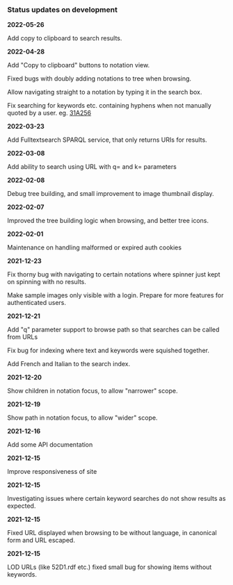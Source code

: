 ### Status updates on development

**2022-05-26**

Add copy to clipboard to search results.

**2022-04-28**

Add "Copy to clipboard" buttons to notation view.

Fixed bugs with doubly adding notations to tree when browsing.

Allow navigating straight to a notation by typing it in the search box.

Fix searching for keywords etc. containing hyphens when not manually quoted by a user. eg. [31A256](/31A256)

**2022-03-23**

Add Fulltextsearch SPARQL service, that only returns URIs for results.

**2022-03-08**

Add ability to search using URL with q= and k= parameters

**2022-02-08**

Debug tree building, and small improvement to image thumbnail display.

**2022-02-07**

Improved the tree building logic when browsing, and better tree icons.

**2022-02-01**

Maintenance on handling malformed or expired auth cookies

**2021-12-23**

Fix thorny bug with navigating to certain notations where spinner just kept on spinning with no results.

Make sample images only visible with a login. Prepare for more features for authenticated users.

**2021-12-21**

Add "q" parameter support to browse path so that searches can be called from URLs

Fix bug for indexing where text and keywords were squished together.

Add French and Italian to the search index.

**2021-12-20**

Show children in notation focus, to allow "narrower" scope.

**2021-12-19**

Show path in notation focus, to allow "wider" scope.

**2021-12-16**

Add some API documentation

**2021-12-15**

Improve responsiveness of site

**2021-12-15**

Investigating issues where certain keyword searches do not show results as expected.

**2021-12-15**

Fixed URL displayed when browsing to be without language, in canonical form and URL escaped.

**2021-12-15**

LOD URLs (like 52D1.rdf etc.) fixed small bug for showing items without keywords.
